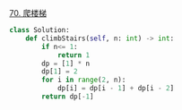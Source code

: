 [70. 爬楼梯](https://leetcode-cn.com/problems/climbing-stairs/)

```python
class Solution:
    def climbStairs(self, n: int) -> int:
        if n<= 1:
            return 1
        dp = [1] * n
        dp[1] = 2
        for i in range(2, n):
            dp[i] = dp[i - 1] + dp[i - 2]
        return dp[-1]
```